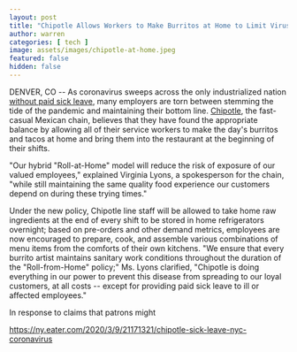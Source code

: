 ```yaml
---
layout: post
title: "Chipotle Allows Workers to Make Burritos at Home to Limit Virus Exposure" 
author: warren
categories: [ tech ]
image: assets/images/chipotle-at-home.jpeg
featured: false
hidden: false
---
```


DENVER, CO -- As coronavirus sweeps across the only industrialized nation [without paid sick leave](https://en.wikipedia.org/wiki/List_of_minimum_annual_leave_by_country), many employers are torn between stemming the tide of the pandemic and maintaining their bottom line. [Chipotle](https://finance.yahoo.com/quote/CMG/), the fast-casual Mexican chain, believes that they have found the appropriate balance by allowing all of their service workers to make the day's burritos and tacos at home and bring them into the restaurant at the beginning of their shifts.

"Our hybrid "Roll-at-Home" model will reduce the risk of exposure of our valued employees," explained Virginia Lyons, a spokesperson for the chain, "while still maintaining the same quality food experience our customers depend on during these trying times."

Under the new policy, Chipotle line staff will be allowed to take home raw ingredients at the end of every shift to be stored in home refrigerators overnight; based on pre-orders and other demand metrics, employees are now encouraged to prepare, cook, and assemble various combinations of menu items from the comforts of their own kitchens. "We ensure that every burrito artist maintains sanitary work conditions throughout the duration of the "Roll-from-Home" policy;" Ms. Lyons clarified, "Chipotle is doing everything in our power to prevent this disease from spreading to our loyal customers, at all costs -- except for providing paid sick leave to ill or affected employees."




In response to claims that patrons might 

https://ny.eater.com/2020/3/9/21171321/chipotle-sick-leave-nyc-coronavirus